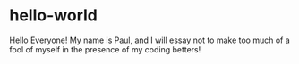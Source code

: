 # hello-world
Hello Everyone! My name is Paul, and I will essay not to make too much of a fool of myself in the presence of my coding betters!
